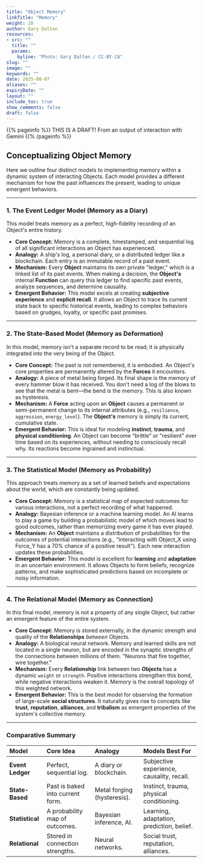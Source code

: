 ```yaml
---
title: "Object Memory"
linkTitle: "Memory"
weight: 20
author: Gary Dalton
resources:
- src: ""
  title: ""
  params:
    byline: "Photo: Gary Dalton / CC-BY-CA"
slug: ""
image: ""
keywords: ""
date: 2025-08-07
aliases: ""
expiryDate: ""
layout: ""
include_toc: true
show_comments: false
draft: false
---
```


{{% pageinfo %}}
THIS IS A DRAFT! From an output of interaction with Gemini
{{% /pageinfo %}}

## Conceptualizing Object Memory

Here we outline four distinct models to implementing memory within a dynamic system of interacting Objects. Each model provides a different mechanism for how the past influences the present, leading to unique emergent behaviors.

---

### 1. The Event Ledger Model (Memory as a Diary)

This model treats memory as a perfect, high-fidelity recording of an Object's entire history.

* **Core Concept:** Memory is a complete, timestamped, and sequential log of all significant interactions an Object has experienced.
* **Analogy:** A ship's log, a personal diary, or a distributed ledger like a blockchain. Each entry is an immutable record of a past event.
* **Mechanism:** Every **Object** maintains its own private "ledger," which is a linked list of its past events. When making a decision, the **Object's** internal **Function** can query this ledger to find specific past events, analyze sequences, and determine causality.
* **Emergent Behavior:** This model excels at creating **subjective experience** and **explicit recall**. It allows an Object to trace its current state back to specific historical events, leading to complex behaviors based on grudges, loyalty, or specific past promises.

---

### 2. The State-Based Model (Memory as Deformation)

In this model, memory isn't a separate record to be read; it is physically integrated into the very being of the Object.



* **Core Concept:** The past is not remembered, it is embodied. An Object's core properties are permanently altered by the **Forces** it encounters.
* **Analogy:** A piece of metal being forged. Its final shape is the memory of every hammer blow it has received. You don't need a log of the blows to see that the metal is bent—the bend *is* the memory. This is also known as hysteresis.
* **Mechanism:** A **Force** acting upon an **Object** causes a permanent or semi-permanent change to its internal attributes (e.g., `resilience`, `aggression`, `energy_level`). The **Object's** memory is simply its current, cumulative state.
* **Emergent Behavior:** This is ideal for modeling **instinct**, **trauma**, and **physical conditioning**. An Object can become "brittle" or "resilient" over time based on its experiences, without needing to consciously recall why. Its reactions become ingrained and instinctual.

---

### 3. The Statistical Model (Memory as Probability)

This approach treats memory as a set of learned beliefs and expectations about the world, which are constantly being updated.

* **Core Concept:** Memory is a statistical map of expected outcomes for various interactions, not a perfect recording of what happened.
* **Analogy:** Bayesian inference or a machine learning model. An AI learns to play a game by building a probabilistic model of which moves lead to good outcomes, rather than memorizing every game it has ever played.
* **Mechanism:** An **Object** maintains a distribution of probabilities for the outcomes of potential interactions (e.g., "Interacting with Object_X using Force_Y has a 70% chance of a positive result"). Each new interaction updates these probabilities.
* **Emergent Behavior:** This model is excellent for **learning** and **adaptation** in an uncertain environment. It allows Objects to form beliefs, recognize patterns, and make sophisticated predictions based on incomplete or noisy information.

---

### 4. The Relational Model (Memory as Connection)

In this final model, memory is not a property of any single Object, but rather an emergent feature of the entire system.



* **Core Concept:** Memory is stored externally, in the dynamic strength and quality of the **Relationships** *between* Objects.
* **Analogy:** A biological neural network. Memory and learned skills are not located in a single neuron, but are encoded in the synaptic strengths of the connections between millions of them. "Neurons that fire together, wire together."
* **Mechanism:** Every **Relationship** link between two **Objects** has a dynamic `weight` or `strength`. Positive interactions strengthen this bond, while negative interactions weaken it. Memory is the overall topology of this weighted network.
* **Emergent Behavior:** This is the best model for observing the formation of large-scale **social structures**. It naturally gives rise to concepts like **trust**, **reputation**, **alliances**, and **tribalism** as emergent properties of the system's collective memory.

---

### Comparative Summary

| Model | Core Idea | Analogy | Models Best For |
| :--- | :--- | :--- | :--- |
| **Event Ledger** | Perfect, sequential log. | A diary or blockchain. | Subjective experience, causality, recall. |
| **State-Based** | Past is baked into current form. | Metal forging (hysteresis). | Instinct, trauma, physical conditioning. |
| **Statistical** | A probability map of outcomes. | Bayesian inference, AI. | Learning, adaptation, prediction, belief. |
| **Relational** | Stored in connection strengths. | Neural networks. | Social trust, reputation, alliances. |
